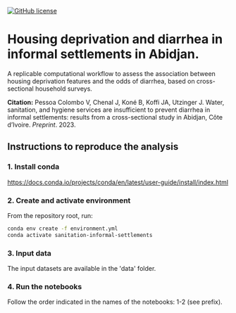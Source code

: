 [![GitHub license](https://img.shields.io/github/license/ceat-epfl/sanitation-informal-settlements.svg)](https://github.com/ceat-epfl/sanitation-informal-settlements/blob/main/LICENSE)

# Housing deprivation and diarrhea in informal settlements in Abidjan.

A replicable computational workflow to assess the association between housing deprivation features and the odds of diarrhea, based on cross-sectional household surveys.

**Citation:** Pessoa Colombo V, Chenal J, Koné B, Koffi JA, Utzinger J. Water, sanitation, and hygiene services are insufficient to prevent diarrhea in informal settlements: results from a cross-sectional study in Abidjan, Côte d’Ivoire. *Preprint*. 2023.

## Instructions to reproduce the analysis

### 1. Install conda

https://docs.conda.io/projects/conda/en/latest/user-guide/install/index.html

### 2. Create and activate environment

From the repository root, run:

```bash
conda env create -f environment.yml
conda activate sanitation-informal-settlements
```

### 3. Input data

The input datasets are available in the 'data' folder.

### 4. Run the notebooks

Follow the order indicated in the names of the notebooks: 1-2 (see prefix).
